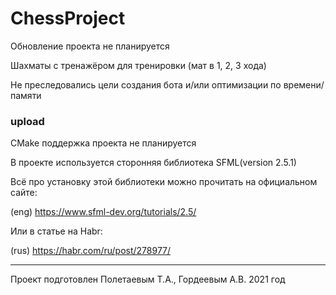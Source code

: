 # ChessProject

Обновление проекта не планируется

Шахматы с тренажёром для тренировки (мат в 1, 2, 3 хода)

Не преследовались цели создания бота и/или оптимизации по времени/памяти

### upload
CMake поддержка проекта не планируется

В проекте используется сторонняя библиотека SFML(version 2.5.1)

Всё про установку этой библиотеки можно прочитать на официальном сайте:

(eng) https://www.sfml-dev.org/tutorials/2.5/

Или в статье на Habr:

(rus) https://habr.com/ru/post/278977/

----
Проект подготовлен Полетаевым Т.А., Гордеевым А.В.
2021 год
